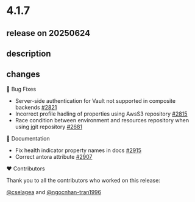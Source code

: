 # 4.1.7

## release on 20250624

## description

## changes

🐞 Bug Fixes

* Server-side authentication for Vault not supported in composite backends <a href="https://github.com/spring-cloud/spring-cloud-config/issues/2821" data-hovercard-type="issue" data-hovercard-url="/spring-cloud/spring-cloud-config/issues/2821/hovercard">#2821</a>
* Incorrect profile hadling of properties using AwsS3 repository <a href="https://github.com/spring-cloud/spring-cloud-config/issues/2815" data-hovercard-type="issue" data-hovercard-url="/spring-cloud/spring-cloud-config/issues/2815/hovercard">#2815</a>
* Race condition between environment and resources repository when using jgit repository <a href="https://github.com/spring-cloud/spring-cloud-config/issues/2681" data-hovercard-type="issue" data-hovercard-url="/spring-cloud/spring-cloud-config/issues/2681/hovercard">#2681</a>

📔 Documentation

* Fix health indicator property names in docs <a href="https://github.com/spring-cloud/spring-cloud-config/pull/2915" data-hovercard-type="pull_request" data-hovercard-url="/spring-cloud/spring-cloud-config/pull/2915/hovercard">#2915</a>
* Correct antora attribute <a href="https://github.com/spring-cloud/spring-cloud-config/pull/2907" data-hovercard-type="pull_request" data-hovercard-url="/spring-cloud/spring-cloud-config/pull/2907/hovercard">#2907</a>

❤️ Contributors

Thank you to all the contributors who worked on this release:

<a class="user-mention notranslate" data-hovercard-type="user" data-hovercard-url="/users/cselagea/hovercard" data-octo-click="hovercard-link-click" data-octo-dimensions="link_type:self" href="https://github.com/cselagea">@cselagea</a> and <a class="user-mention notranslate" data-hovercard-type="user" data-hovercard-url="/users/ngocnhan-tran1996/hovercard" data-octo-click="hovercard-link-click" data-octo-dimensions="link_type:self" href="https://github.com/ngocnhan-tran1996">@ngocnhan-tran1996</a>

